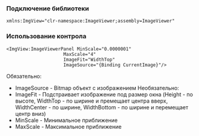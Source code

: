 ### Подключение библиотеки
```
xmlns:ImgView="clr-namespace:ImageViewer;assembly=ImageViewer"
```
### Использование контрола
```
<ImgView:ImageViewerPanel MinScale="0.0000001"
                     MaxScale="4"
                     ImageFit="WidthTop"
                     ImageSource="{Binding CurrentImage}"/>
```
Обязательно:
* ImageSource - Bitmap объект с изображением
Необязательно:
* ImageFit - Подстраивает изображение под размер окна (Height - по высоте, WidthTop - по ширине и премещает центра вверх, WidthCenter - по ширине, WidthBottom - по ширине и перемещает центр вниз)
* MinScale - Минимальное приближение
* MaxScale - Максимальное приближение
